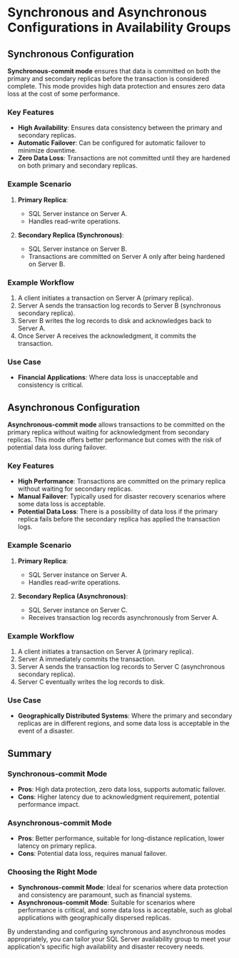# Synchronous and Asynchronous Configurations in Availability Groups

## Synchronous Configuration

**Synchronous-commit mode** ensures that data is committed on both the primary and secondary replicas before the transaction is considered complete. This mode provides high data protection and ensures zero data loss at the cost of some performance.

### Key Features
- **High Availability**: Ensures data consistency between the primary and secondary replicas.
- **Automatic Failover**: Can be configured for automatic failover to minimize downtime.
- **Zero Data Loss**: Transactions are not committed until they are hardened on both primary and secondary replicas.

### Example Scenario

1. **Primary Replica**: 
   - SQL Server instance on Server A.
   - Handles read-write operations.

2. **Secondary Replica (Synchronous)**:
   - SQL Server instance on Server B.
   - Transactions are committed on Server A only after being hardened on Server B.

### Example Workflow

1. A client initiates a transaction on Server A (primary replica).
2. Server A sends the transaction log records to Server B (synchronous secondary replica).
3. Server B writes the log records to disk and acknowledges back to Server A.
4. Once Server A receives the acknowledgment, it commits the transaction.

### Use Case

- **Financial Applications**: Where data loss is unacceptable and consistency is critical.

## Asynchronous Configuration

**Asynchronous-commit mode** allows transactions to be committed on the primary replica without waiting for acknowledgment from secondary replicas. This mode offers better performance but comes with the risk of potential data loss during failover.

### Key Features
- **High Performance**: Transactions are committed on the primary replica without waiting for secondary replicas.
- **Manual Failover**: Typically used for disaster recovery scenarios where some data loss is acceptable.
- **Potential Data Loss**: There is a possibility of data loss if the primary replica fails before the secondary replica has applied the transaction logs.

### Example Scenario

1. **Primary Replica**:
   - SQL Server instance on Server A.
   - Handles read-write operations.

2. **Secondary Replica (Asynchronous)**:
   - SQL Server instance on Server C.
   - Receives transaction log records asynchronously from Server A.

### Example Workflow

1. A client initiates a transaction on Server A (primary replica).
2. Server A immediately commits the transaction.
3. Server A sends the transaction log records to Server C (asynchronous secondary replica).
4. Server C eventually writes the log records to disk.

### Use Case

- **Geographically Distributed Systems**: Where the primary and secondary replicas are in different regions, and some data loss is acceptable in the event of a disaster.

## Summary

### Synchronous-commit Mode
- **Pros**: High data protection, zero data loss, supports automatic failover.
- **Cons**: Higher latency due to acknowledgment requirement, potential performance impact.

### Asynchronous-commit Mode
- **Pros**: Better performance, suitable for long-distance replication, lower latency on primary replica.
- **Cons**: Potential data loss, requires manual failover.

### Choosing the Right Mode

- **Synchronous-commit Mode**: Ideal for scenarios where data protection and consistency are paramount, such as financial systems.
- **Asynchronous-commit Mode**: Suitable for scenarios where performance is critical, and some data loss is acceptable, such as global applications with geographically dispersed replicas.

By understanding and configuring synchronous and asynchronous modes appropriately, you can tailor your SQL Server availability group to meet your application's specific high availability and disaster recovery needs.
